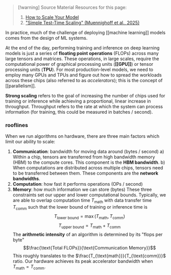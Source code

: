 >[!warning] Source Material
>Resources for this page:
>1. [How to Scale Your Model](https://jax-ml.github.io/scaling-book/) 
>2. ["Simple Test-Time Scaling" (Muennighoff et al., 2025)](https://arxiv.org/abs/2501.19393)

In practice, much of the challenge of deploying [[machine learning]] models comes from the design of ML systems. 

At the end of the day, performing training and inference on deep learning models is just a series of **floating point operations** (FLOPs) across many large tensors and matrices. These operations, in large scales, require the computational power of graphical processing units (**[[GPU]]**) or tensor processing units (**TPU**). For most production-level models, we need to employ many GPUs and TPUs and figure out how to spread the workloads across these chips (also referred to as *accelerators*); this is the concept of [[parallelism]].

**Strong scaling** refers to the goal of increasing the number of chips used for training or inference while achieving a proportional, linear increase in throughput. Throughput refers to the rate at which the system can process information (for training, this could be measured in batches / second). 

### rooflines
When we run algorithms on hardware, there are three main factors which limit our ability to scale:
1. **Communication**: bandwidth for moving data around (bytes / second)
	a) Within a chip, tensors are transferred from high bandwidth memory (HBM) to the compute cores. This component is the **HBM bandwidth**.
	b) When computations are distributed across multiple chips, tensors need to be transferred between them. These components are the **network bandwidths**. 
2. **Computation**: how fast it performs operations (OPs / second)
3. **Memory**: how much information we can store (bytes)
These three constraints set our upper and lower computational bounds. Typically, we are able to overlap computation time $T_{\text{math}}$ with data transfer time $T_{\text{comm}}$ such that the lower bound of training or inference time is 
$$T_{\text{lower bound}} = \max(T_{\text{math}}, T_{\text{comm}})$$
$$T_{\text{upper bound}} = T_{\text{math}} + T_{\text{comm}}$$
The **arithmetic intensity** of an algorithm is determined by its "flops per byte"
$$\frac{\text{Total FLOPs}}{\text{Communication Memory}}$$
This roughly translates to the $\frac{T_{\text{math}}}{T_{\text{comm}}}$  ratio. Our hardware achieves its peak accelerator bandwidth when $T_{\text{math}} = T_{\text{comm}}$.